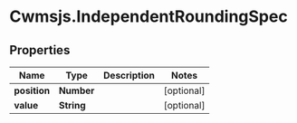# Cwmsjs.IndependentRoundingSpec

## Properties

Name | Type | Description | Notes
------------ | ------------- | ------------- | -------------
**position** | **Number** |  | [optional] 
**value** | **String** |  | [optional] 


